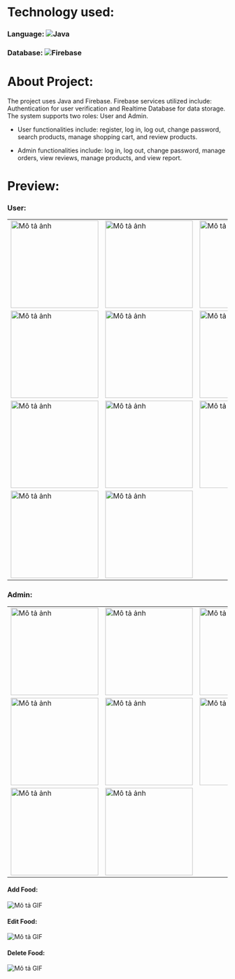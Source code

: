 # Technology used:
### Language: ![Java](https://img.shields.io/badge/java-%23ED8B00.svg?style=for-the-badge&logo=openjdk&logoColor=white)
### Database: ![Firebase](https://img.shields.io/badge/firebase-a08021?style=for-the-badge&logo=firebase&logoColor=ffcd34) 

# About Project:
The project uses Java and Firebase. Firebase services utilized include: Authentication for user verification and Realtime Database for data storage.</br>
The system supports two roles: User and Admin.</br>

- User functionalities include: register, log in, log out, change password, search products, manage shopping cart, and review products.</br>

- Admin functionalities include: log in, log out, change password, manage orders, view reviews, manage products, and view report.

# Preview: 
### User:</br>
<table>
  <tr>
    <td><img src="demo/register.png" alt="Mô tả ảnh" width="200" /></td>
    <td><img src="demo/forgotpass.png" alt="Mô tả ảnh" width="200" /></td>
    <td><img src="demo/login.png" alt="Mô tả ảnh" width="200" /></td>
  </tr>
  <tr>
    <td><img src="demo/mainuser.png" alt="Mô tả ảnh" width="200" /></td>
    <td><img src="demo/feedback.png" alt="Mô tả ảnh" width="200" /></td>
    <td><img src="demo/fooddetail.png" alt="Mô tả ảnh" width="200" /></td>
  </tr>
  <tr>
    <td><img src="demo/cart.png" alt="Mô tả ảnh" width="200" /></td>
    <td><img src="demo/orderhistory.png" alt="Mô tả ảnh" width="200" /></td>
    <td><img src="demo/order.png" alt="Mô tả ảnh" width="200" /></td>
  </tr>
  <tr>
    <td><img src="demo/useraccount.png" alt="Mô tả ảnh" width="200" /></td>
    <td><img src="demo/changepass.png" alt="Mô tả ảnh" width="200" /></td>
  </tr>
</table>

### Admin:</br>
<table>
  <tr>
    <td><img src="demo/adminmain.png" alt="Mô tả ảnh" width="200" /></td>
    <td><img src="demo/adminfeedback.png" alt="Mô tả ảnh" width="200" /></td>
    <td><img src="demo/adminorder.png" alt="Mô tả ảnh" width="200" /></td>
  </tr>
  <tr>
    <td><img src="demo/revenue.png" alt="Mô tả ảnh" width="200" /></td>
    <td><img src="demo/revenue1.png" alt="Mô tả ảnh" width="200" /></td>
    <td><img src="demo/add.png" alt="Mô tả ảnh" width="200" /></td>
  </tr>
  <tr>
    <td><img src="demo/edit.png" alt="Mô tả ảnh" width="200" /></td>
    <td><img src="demo/delete.png" alt="Mô tả ảnh" width="200" /></td>
  </tr>
</table>

#### Add Food:</br>
![Mô tả GIF](demo/add.gif)

#### Edit Food:</br>
![Mô tả GIF](demo/edit.gif)

#### Delete Food:</br>
![Mô tả GIF](demo/delete.gif)



